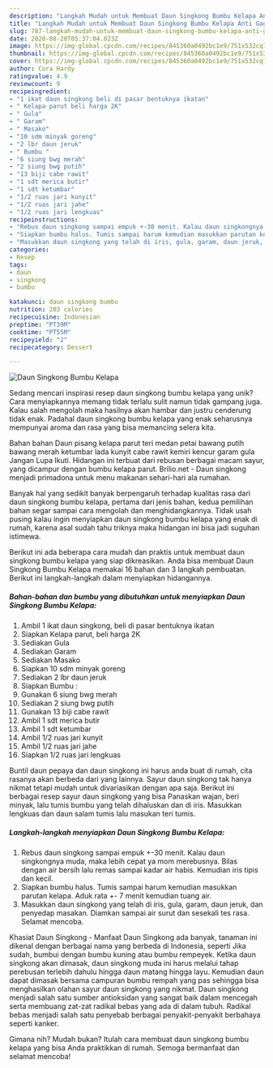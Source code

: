 ```yaml
---
description: "Langkah Mudah untuk Membuat Daun Singkong Bumbu Kelapa Anti Gagal"
title: "Langkah Mudah untuk Membuat Daun Singkong Bumbu Kelapa Anti Gagal"
slug: 787-langkah-mudah-untuk-membuat-daun-singkong-bumbu-kelapa-anti-gagal
date: 2020-08-20T05:37:04.023Z
image: https://img-global.cpcdn.com/recipes/845360a0492bc1e9/751x532cq70/daun-singkong-bumbu-kelapa-foto-resep-utama.jpg
thumbnail: https://img-global.cpcdn.com/recipes/845360a0492bc1e9/751x532cq70/daun-singkong-bumbu-kelapa-foto-resep-utama.jpg
cover: https://img-global.cpcdn.com/recipes/845360a0492bc1e9/751x532cq70/daun-singkong-bumbu-kelapa-foto-resep-utama.jpg
author: Cora Hardy
ratingvalue: 4.9
reviewcount: 9
recipeingredient:
- "1 ikat daun singkong beli di pasar bentuknya ikatan"
- " Kelapa parut beli harga 2K"
- " Gula"
- " Garam"
- " Masako"
- "10 sdm minyak goreng"
- "2 lbr daun jeruk"
- " Bumbu "
- "6 siung bwg merah"
- "2 siung bwg putih"
- "13 biji cabe rawit"
- "1 sdt merica butir"
- "1 sdt ketumbar"
- "1/2 ruas jari kunyit"
- "1/2 ruas jari jahe"
- "1/2 ruas jari lengkuas"
recipeinstructions:
- "Rebus daun singkong sampai empuk +-30 menit. Kalau daun singkongnya muda, maka lebih cepat ya mom merebusnya. Bilas dengan air bersih lalu remas sampai kadar air habis. Kemudian iris tipis dan kecil."
- "Siapkan bumbu halus. Tumis sampai harum kemudian masukkan parutan kelapa. Aduk rata +- 7 menit kemudian tuang air."
- "Masukkan daun singkong yang telah di iris, gula, garam, daun jeruk, dan penyedap masakan. Diamkan sampai air surut dan sesekali tes rasa. Selamat mencoba."
categories:
- Resep
tags:
- daun
- singkong
- bumbu

katakunci: daun singkong bumbu 
nutrition: 203 calories
recipecuisine: Indonesian
preptime: "PT39M"
cooktime: "PT55M"
recipeyield: "2"
recipecategory: Dessert

---
```



![Daun Singkong Bumbu Kelapa](https://img-global.cpcdn.com/recipes/845360a0492bc1e9/751x532cq70/daun-singkong-bumbu-kelapa-foto-resep-utama.jpg)

Sedang mencari inspirasi resep daun singkong bumbu kelapa yang unik? Cara menyiapkannya memang tidak terlalu sulit namun tidak gampang juga. Kalau salah mengolah maka hasilnya akan hambar dan justru cenderung tidak enak. Padahal daun singkong bumbu kelapa yang enak seharusnya mempunyai aroma dan rasa yang bisa memancing selera kita.

Bahan bahan Daun pisang kelapa parut teri medan petai bawang putih bawang merah ketumbar lada kunyit cabe rawit kemiri kencur garam gula Jangan Lupa Ikuti. Hidangan ini terbuat dari rebusan berbagai macam sayur, yang dicampur dengan bumbu kelapa parut. Brilio.net - Daun singkong menjadi primadona untuk menu makanan sehari-hari ala rumahan.

Banyak hal yang sedikit banyak berpengaruh terhadap kualitas rasa dari daun singkong bumbu kelapa, pertama dari jenis bahan, kedua pemilihan bahan segar sampai cara mengolah dan menghidangkannya. Tidak usah pusing kalau ingin menyiapkan daun singkong bumbu kelapa yang enak di rumah, karena asal sudah tahu triknya maka hidangan ini bisa jadi suguhan istimewa.


Berikut ini ada beberapa cara mudah dan praktis untuk membuat daun singkong bumbu kelapa yang siap dikreasikan. Anda bisa membuat Daun Singkong Bumbu Kelapa memakai 16 bahan dan 3 langkah pembuatan. Berikut ini langkah-langkah dalam menyiapkan hidangannya.

<!--inarticleads1-->

##### Bahan-bahan dan bumbu yang dibutuhkan untuk menyiapkan Daun Singkong Bumbu Kelapa:

1. Ambil 1 ikat daun singkong, beli di pasar bentuknya ikatan
1. Siapkan  Kelapa parut, beli harga 2K
1. Sediakan  Gula
1. Sediakan  Garam
1. Sediakan  Masako
1. Siapkan 10 sdm minyak goreng
1. Sediakan 2 lbr daun jeruk
1. Siapkan  Bumbu :
1. Gunakan 6 siung bwg merah
1. Sediakan 2 siung bwg putih
1. Gunakan 13 biji cabe rawit
1. Ambil 1 sdt merica butir
1. Ambil 1 sdt ketumbar
1. Ambil 1/2 ruas jari kunyit
1. Ambil 1/2 ruas jari jahe
1. Siapkan 1/2 ruas jari lengkuas


Buntil daun pepaya dan daun singkong ini harus anda buat di rumah, cita rasanya akan berbeda dari yang lainnya. Sayur daun singkong tak hanya nikmat tetapi mudah untuk divariasikan dengan apa saja. Berikut ini berbagai resep sayur daun singkong yang bisa Panaskan wajan, beri minyak, lalu tumis bumbu yang telah dihaluskan dan di iris. Masukkan lengkuas dan daun salam tumis lalu masukan teri tumis. 

<!--inarticleads2-->

##### Langkah-langkah menyiapkan Daun Singkong Bumbu Kelapa:

1. Rebus daun singkong sampai empuk +-30 menit. Kalau daun singkongnya muda, maka lebih cepat ya mom merebusnya. Bilas dengan air bersih lalu remas sampai kadar air habis. Kemudian iris tipis dan kecil.
1. Siapkan bumbu halus. Tumis sampai harum kemudian masukkan parutan kelapa. Aduk rata +- 7 menit kemudian tuang air.
1. Masukkan daun singkong yang telah di iris, gula, garam, daun jeruk, dan penyedap masakan. Diamkan sampai air surut dan sesekali tes rasa. Selamat mencoba.


Khasiat Daun Singkong - Manfaat Daun Singkong ada banyak, tanaman ini dikenal dengan berbagai nama yang berbeda di Indonesia, seperti Jika sudah, bumbui dengan bumbu kuning atau bumbu rempeyek. Ketika daun singkong akan dimasak, daun singkong muda ini harus melalui tahap perebusan terlebih dahulu hingga daun matang hingga layu. Kemudian daun dapat dimasak bersama campuran bumbu rempah yang pas sehingga bisa menghasilkan olahan sayur daun singkong yang nikmat. Daun singkong menjadi salah satu sumber antioksidan yang sangat baik dalam mencegah serta membuang zat-zat radikal bebas yang ada di dalam tubuh. Radikal bebas menjadi salah satu penyebab berbagai penyakit-penyakit berbahaya seperti kanker. 

Gimana nih? Mudah bukan? Itulah cara membuat daun singkong bumbu kelapa yang bisa Anda praktikkan di rumah. Semoga bermanfaat dan selamat mencoba!
